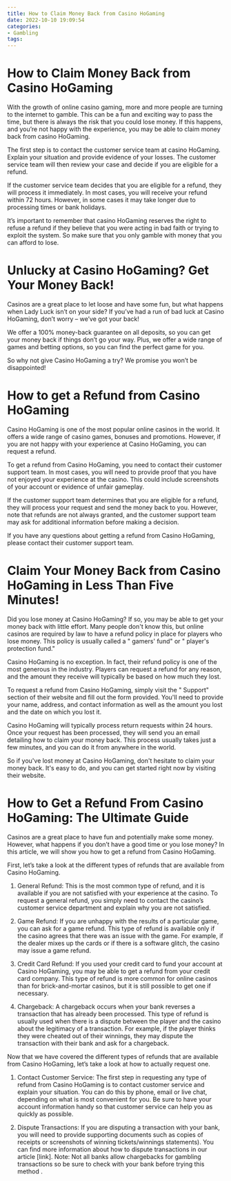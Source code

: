 ```yaml
---
title: How to Claim Money Back from Casino HoGaming
date: 2022-10-10 19:09:54
categories:
- Gambling
tags:
---
```



#  How to Claim Money Back from Casino HoGaming

With the growth of online casino gaming, more and more people are turning to the internet to gamble. This can be a fun and exciting way to pass the time, but there is always the risk that you could lose money. If this happens, and you’re not happy with the experience, you may be able to claim money back from casino HoGaming.

The first step is to contact the customer service team at casino HoGaming. Explain your situation and provide evidence of your losses. The customer service team will then review your case and decide if you are eligible for a refund.

If the customer service team decides that you are eligible for a refund, they will process it immediately. In most cases, you will receive your refund within 72 hours. However, in some cases it may take longer due to processing times or bank holidays.

It’s important to remember that casino HoGaming reserves the right to refuse a refund if they believe that you were acting in bad faith or trying to exploit the system. So make sure that you only gamble with money that you can afford to lose.

#  Unlucky at Casino HoGaming? Get Your Money Back!

Casinos are a great place to let loose and have some fun, but what happens when Lady Luck isn’t on your side? If you’ve had a run of bad luck at Casino HoGaming, don’t worry – we’ve got your back!

We offer a 100% money-back guarantee on all deposits, so you can get your money back if things don’t go your way. Plus, we offer a wide range of games and betting options, so you can find the perfect game for you.

So why not give Casino HoGaming a try? We promise you won’t be disappointed!

#  How to get a Refund from Casino HoGaming

Casino HoGaming is one of the most popular online casinos in the world. It offers a wide range of casino games, bonuses and promotions. However, if you are not happy with your experience at Casino HoGaming, you can request a refund.

To get a refund from Casino HoGaming, you need to contact their customer support team. In most cases, you will need to provide proof that you have not enjoyed your experience at the casino. This could include screenshots of your account or evidence of unfair gameplay.

If the customer support team determines that you are eligible for a refund, they will process your request and send the money back to you. However, note that refunds are not always granted, and the customer support team may ask for additional information before making a decision.

If you have any questions about getting a refund from Casino HoGaming, please contact their customer support team.

#  Claim Your Money Back from Casino HoGaming in Less Than Five Minutes!

Did you lose money at Casino HoGaming? If so, you may be able to get your money back with little effort. Many people don't know this, but online casinos are required by law to have a refund policy in place for players who lose money. This policy is usually called a " gamers' fund" or " player's protection fund."

Casino HoGaming is no exception. In fact, their refund policy is one of the most generous in the industry. Players can request a refund for any reason, and the amount they receive will typically be based on how much they lost.

To request a refund from Casino HoGaming, simply visit the " Support" section of their website and fill out the form provided. You'll need to provide your name, address, and contact information as well as the amount you lost and the date on which you lost it.

Casino HoGaming will typically process return requests within 24 hours. Once your request has been processed, they will send you an email detailing how to claim your money back. This process usually takes just a few minutes, and you can do it from anywhere in the world.

So if you've lost money at Casino HoGaming, don't hesitate to claim your money back. It's easy to do, and you can get started right now by visiting their website.

#  How to Get a Refund From Casino HoGaming: The Ultimate Guide

Casinos are a great place to have fun and potentially make some money. However, what happens if you don’t have a good time or you lose money? In this article, we will show you how to get a refund from Casino HoGaming.

First, let’s take a look at the different types of refunds that are available from Casino HoGaming.

1. General Refund: This is the most common type of refund, and it is available if you are not satisfied with your experience at the casino. To request a general refund, you simply need to contact the casino’s customer service department and explain why you are not satisfied.

2. Game Refund: If you are unhappy with the results of a particular game, you can ask for a game refund. This type of refund is available only if the casino agrees that there was an issue with the game. For example, if the dealer mixes up the cards or if there is a software glitch, the casino may issue a game refund.

3. Credit Card Refund: If you used your credit card to fund your account at Casino HoGaming, you may be able to get a refund from your credit card company. This type of refund is more common for online casinos than for brick-and-mortar casinos, but it is still possible to get one if necessary.

4. Chargeback: A chargeback occurs when your bank reverses a transaction that has already been processed. This type of refund is usually used when there is a dispute between the player and the casino about the legitimacy of a transaction. For example, if the player thinks they were cheated out of their winnings, they may dispute the transaction with their bank and ask for a chargeback.

Now that we have covered the different types of refunds that are available from Casino HoGaming, let’s take a look at how to actually request one.

1. Contact Customer Service: The first step in requesting any type of refund from Casino HoGaming is to contact customer service and explain your situation. You can do this by phone, email or live chat, depending on what is most convenient for you. Be sure to have your account information handy so that customer service can help you as quickly as possible.

2. Dispute Transactions: If you are disputing a transaction with your bank, you will need to provide supporting documents such as copies of receipts or screenshots of winning tickets/winnings statements). You can find more information about how to dispute transactions in our article [link]. Note: Not all banks allow chargebacks for gambling transactions so be sure to check with your bank before trying this method .